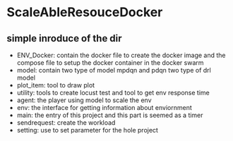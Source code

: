 # ScaleAbleResouceDocker
## simple inroduce of the dir
* ENV_Docker: contain the docker file to create the docker image and the
compose file to setup the docker container in the docker swarm
* model: contain two type of model mpdqn and pdqn two type of drl model
* plot_item: tool to draw plot
* utility: tools to create locust test and tool to get env response time
* agent: the player using model to scale the env
* env: the interface for getting information about enviornment
* main: the entry of this project and this part is seemed as a timer
* sendrequest: create the workload
* setting: use to set parameter for the hole project
